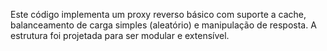 Este código implementa um proxy reverso básico com suporte a cache, balanceamento de carga simples (aleatório) e manipulação de resposta. A estrutura foi projetada para ser modular e extensível.
